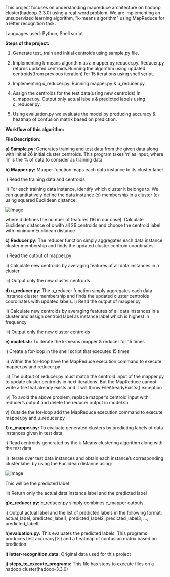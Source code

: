 This project focuses on understanding mapreduce architecture on hadoop cluster(hadoop-3.3.0) using a real-word problem. We are implementing an unsupervized learning algorithm, "k-means algorithm" using MapReduce for a letter recognition task. 

Languages used: Python, Shell script

**Steps of the project:**

1) Generate test, train and initial centroids using sample.py file.

2) Implementing k-means algorithm as a mapper.py,reducer.py. Reducer.py returns updated centroids.Running the algorithm using updated centroids(from previous iteration) for 15 iterations using shell script.

3) Implementing u_reducer.py. Running mapper.py & u_reducer.py.

4) Assign the centroids for the test data(using new centroids) in c_mapper.py. Output only actual labels & predicted labels using c_reducer.py.

5) Using evaluation.py we evaluate the model by producing accuracy & heatmap of confusion matrix based on prediction.

**Workflow of this algorithm:**


**File Description:**

**a) Sample.py:** Generates training and test data from the given data along with initial 26 initial cluster centroids. This program takes ‘n’ as input, where ‘n’ is the % of data to consider as training data

**b) Mapper.py:** Mapper function maps each data instance to its cluster label.

i) Read the training data and centroids

ii) For each training data instance, identify which cluster it belongs to. We can quantitatively define the data instance (x) membership in a cluster (c) using squared Euclidean distance: 

![Image](http://github.com/sindhusheri97/KMeans_Map_Reduce/blob/main/eucledian%20distance.png)

where d defines the number of features (16 in our case). Calculate Euclidean distance of x with all 26 centroids and choose the centroid label with minimum Euclidean distance

**c) Reducer.py:** The reducer function simply aggregates each data instance cluster membership and finds the updated cluster centroid coordinates.

i) Read the output of mapper.py

ii) Calculate new centroids by averaging features of all data instances in a cluster

iii) Output only the new cluster centroids

**d) u_reducer.py:** The u_reducer function simply aggregates each data instance cluster membership and finds the updated cluster centroids coordinates with updated labels.
i) Read the output of mapper.py

ii) Calculate new centroids by averaging features of all data instances in a cluster and assign centroid label as instance label which is highest in frequency

iii) Output only the new cluster centroids

**e) model.sh:** To iterate the k-means mapper & reducer for 15 times

i) Create a for-loop in the shell script that executes 15 times

ii) Within the for-loop have the MapReduce execution command to execute mapper.py and reducer.py

iii) The output of reducer.py must match the centroid input of the mapper.py to update cluster centroids in next iterations. But the MapReduce cannot write a file that already exists and it will throw FileAlreadyExists() exception

iv) To avoid the above problem, replace mapper’s centroid input with reducer’s output and delete the reducer output in model.sh

v) Outside the for-loop add the MapReduce execution command to execute mapper.py and u_reducer.py

**f) c_mapper.py:** To evaluate generated clusters by predicting labels of data instances given in test data

i) Read centroids generated by the k-Means clustering algorithm along with the test data

ii) Iterate over test data instances and obtain each instance’s corresponding cluster label by using the Euclidean distance using: 

![Image](http://github.com/sindhusheri97/KMeans_Map_Reduce/blob/main/eucledian%20distance.png)

This will be the predicted label

iii) Return only the actual data instance label and the predicted label

**g)c_reducer.py:** c_reducer.py simply combines c_mapper outputs.

i) Output actual label and the list of predicted labels in the following format: actual_label, predicted_label1, predicted_label2, predicted_label3, …, predicted_labelt

**h)evaluation.py:** This evaluates the predicted labels. This programs produces test accuracy(%) and a heatmap of confusion matrix based on prediction.

**i) letter-recognition.data:** Original data used for this project

**j) steps_to_execute_programs:** This file has steps to execute files on a hadoop cluster(hadoop-3.3.0)


